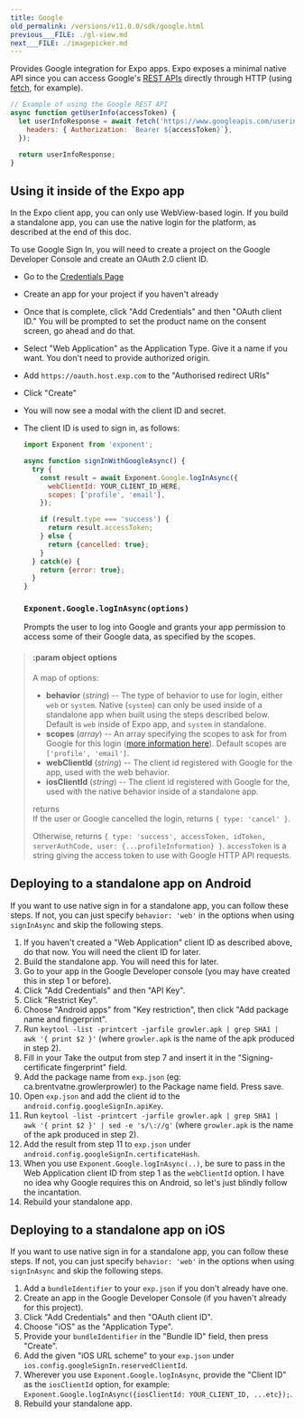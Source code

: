 ```yaml
---
title: Google
old_permalink: /versions/v11.0.0/sdk/google.html
previous___FILE: ./gl-view.md
next___FILE: ./imagepicker.md
---
```


Provides Google integration for Expo apps. Expo exposes a minimal native API since you can access Google's [REST APIs](https://developers.google.com/apis-explorer/) directly through HTTP (using [fetch](https://facebook.github.io/react-native/docs/network.html#fetch), for example).

```javascript
// Example of using the Google REST API
async function getUserInfo(accessToken) {
  let userInfoResponse = await fetch('https://www.googleapis.com/userinfo/v2/me', {
    headers: { Authorization: `Bearer ${accessToken}`},
  });

  return userInfoResponse;
}
```

## Using it inside of the Expo app

In the Expo client app, you can only use WebView-based login. If you build a standalone app, you can use the native login for the platform, as described at the end of this doc.

To use Google Sign In, you will need to create a project on the Google Developer Console and create an OAuth 2.0 client ID.

-   Go to the [Credentials Page](https://console.developers.google.com/apis/credentials)
-   Create an app for your project if you haven't already
-   Once that is complete, click "Add Credentials" and then "OAuth client ID." You will be prompted to set the product name on the consent screen, go ahead and do that.
-   Select "Web Application" as the Application Type. Give it a name if you want. You don't need to provide authorized origin.
-   Add `https://oauth.host.exp.com` to the "Authorised redirect URIs"
-   Click "Create"
-   You will now see a modal with the client ID and secret.
-   The client ID is used to sign in, as follows:

    ```javascript
    import Exponent from 'exponent';

    async function signInWithGoogleAsync() {
      try {
        const result = await Exponent.Google.logInAsync({
          webClientId: YOUR_CLIENT_ID_HERE,
          scopes: ['profile', 'email'],
        });

        if (result.type === 'success') {
          return result.accessToken;
        } else {
          return {cancelled: true};
        }
      } catch(e) {
        return {error: true};
      }
    }
    ```

    ### `Exponent.Google.logInAsync(options)`

    Prompts the user to log into Google and grants your app permission to access some of their Google data, as specified by the scopes.

> #### :param object options
>
> A map of options:
>
> -   **behavior** (_string_) -- The type of behavior to use for login, either `web` or `system`. Native (`system`) can only be used inside of a standalone app when built using the steps described below. Default is `web` inside of Expo app, and `system` in standalone.
> -   **scopes** (_array_) -- An array specifying the scopes to ask for from Google for this login ([more information here](https://gsuite-developers.googleblog.com/2012/01/tips-on-using-apis-discovery-service.html)). Default scopes are `['profile', 'email']`.
> -   **webClientId** (_string_) -- The client id registered with Google for the app, used with the web behavior.
> -   **iosClientId** (_string_) -- The client id registered with Google for the, used with the native behavior inside of a standalone app.
>
> returns  
> If the user or Google cancelled the login, returns `{ type: 'cancel' }`.
>
> Otherwise, returns `{ type: 'success', accessToken, idToken, serverAuthCode, user: {...profileInformation} }`. `accessToken` is a string giving the access token to use with Google HTTP API requests.

## Deploying to a standalone app on Android

If you want to use native sign in for a standalone app, you can follow these steps. If not, you can just specify `behavior: 'web'` in the options when using `signInAsync` and skip the following steps.

1.  If you haven't created a "Web Application" client ID as described above, do that now. You will need the client ID for later.
2.  Build the standalone app. You will need this for later.
3.  Go to your app in the Google Developer console (you may have created this in step 1 or before).
4.  Click "Add Credentials" and then "API Key".
5.  Click "Restrict Key".
6.  Choose "Android apps" from "Key restriction", then click "Add package name and fingerprint".
7.  Run `keytool -list -printcert -jarfile growler.apk | grep SHA1 | awk '{ print $2 }'` (where `growler.apk` is the name of the apk produced in step 2).
8.  Fill in your Take the output from step 7 and insert it in the "Signing-certificate fingerprint" field.
9.  Add the package name from `exp.json` (eg: ca.brentvatne.growlerprowler) to the Package name field. Press save.
10. Open `exp.json` and add the client id to the `android.config.googleSignIn.apiKey`.
11. Run `keytool -list -printcert -jarfile growler.apk | grep SHA1 | awk '{ print $2 }' | sed -e 's/\://g'` (where `growler.apk` is the name of the apk produced in step 2).
12. Add the result from step 11 to `exp.json` under `android.config.googleSignIn.certificateHash`.
13. When you use `Exponent.Google.logInAsync(..)`, be sure to pass in the Web Application client ID from step 1 as the `webClientId` option. I have no idea why Google requires this on Android, so let's just blindly follow the incantation.
14. Rebuild your standalone app.

## Deploying to a standalone app on iOS

If you want to use native sign in for a standalone app, you can follow these steps. If not, you can just specify `behavior: 'web'` in the options when using `signInAsync` and skip the following steps.

1.  Add a `bundleIdentifier` to your `exp.json` if you don't already have one.
2.  Create an app in the Google Developer Console (if you haven't already for this project).
3.  Click "Add Credentials" and then "OAuth client ID".
4.  Choose "iOS" as the "Application Type".
5.  Provide your `bundleIdentifier` in the "Bundle ID" field, then press "Create".
6.  Add the given "iOS URL scheme" to your `exp.json` under `ios.config.googleSignIn.reservedClientId`.
7.  Wherever you use `Exponent.Google.logInAsync`, provide the "Client ID" as the `iosClientId` option, for example: `Exponent.Google.logInAsync({iosClientId: YOUR_CLIENT_ID, ...etc});`.
8.  Rebuild your standalone app.

